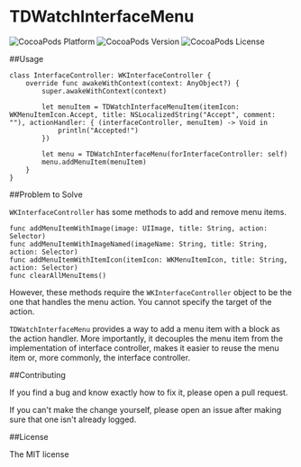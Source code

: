 # TDWatchInterfaceMenu
![CocoaPods Platform](https://img.shields.io/cocoapods/p/TDWatchInterfaceMenu.svg?style=flat-square)
![CocoaPods Version](https://img.shields.io/cocoapods/v/TDWatchInterfaceMenu.svg?style=flat-square)
![CocoaPods License](https://img.shields.io/cocoapods/l/TDWatchInterfaceMenu.svg?style=flat-square)

##Usage

```
class InterfaceController: WKInterfaceController {
    override func awakeWithContext(context: AnyObject?) {
        super.awakeWithContext(context)
        
        let menuItem = TDWatchInterfaceMenuItem(itemIcon: WKMenuItemIcon.Accept, title: NSLocalizedString("Accept", comment: ""), actionHandler: { (interfaceController, menuItem) -> Void in
            println("Accepted!")
        })
        
        let menu = TDWatchInterfaceMenu(forInterfaceController: self)
        menu.addMenuItem(menuItem)
    }
}
```

##Problem to Solve

`WKInterfaceController` has some methods to add and remove menu items.
```
func addMenuItemWithImage(image: UIImage, title: String, action: Selector)
func addMenuItemWithImageNamed(imageName: String, title: String, action: Selector)
func addMenuItemWithItemIcon(itemIcon: WKMenuItemIcon, title: String, action: Selector)
func clearAllMenuItems()
```
However, these methods require the `WKInterfaceController` object to be the one that handles the menu action. You cannot specify the target of the action.

`TDWatchInterfaceMenu` provides a way to add a menu item with a block as the action handler. More importantly, it decouples the menu item from the implementation of interface controller, makes it easier to reuse the menu item or, more commonly, the interface controller.

##Contributing

If you find a bug and know exactly how to fix it, please open a pull request.

If you can't make the change yourself, please open an issue after making sure that one isn't already logged.

##License

The MIT license
